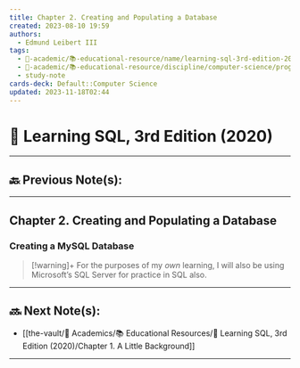 ```yaml
---
title: Chapter 2. Creating and Populating a Database
created: 2023-08-10 19:59
authors:
  - Edmund Leibert III
tags:
  - 🔴-academic/📚-educational-resource/name/learning-sql-3rd-edition-2020
  - 🔴-academic/📚-educational-resource/discipline/computer-science/programming-language/sql
  - study-note
cards-deck: Default::Computer Science
updated: 2023-11-18T02:44
---
```


# 📕 Learning SQL, 3rd Edition (2020)

---

## 🔙 Previous Note(s):


---

## Chapter 2. Creating and Populating a Database

### **Creating a MySQL Database**

> [!warning]+ 
> For the purposes of my *own* learning, I will also be using Microsoft’s SQL Server for practice in SQL also.

---

## 🔜 Next Note(s):
- [[the-vault/🔴 Academics/📚 Educational Resources/📕 Learning SQL, 3rd Edition (2020)/Chapter 1. A Little Background]]

---



